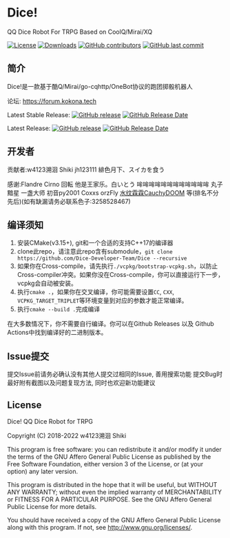 # Dice!
QQ Dice Robot For TRPG Based on CoolQ/Mirai/XQ

[![License](https://img.shields.io/github/license/Dice-Developer-Team/Dice.svg)](http://www.gnu.org/licenses)
[![Downloads](https://img.shields.io/github/downloads/Dice-Developer-Team/dice/total.svg)](https://github.com/Dice-Developer-Team/Dice/releases)
[![GitHub contributors](https://img.shields.io/github/contributors/Dice-Developer-Team/dice.svg)](https://github.com/Dice-Developer-Team/Dice/graphs/contributors)
[![GitHub last commit](https://img.shields.io/github/last-commit/Dice-Developer-Team/dice.svg)](https://github.com/Dice-Developer-Team/Dice/commits)

## 简介

Dice!是一款基于酷Q/Mirai/go-cqhttp/OneBot协议的跑团掷骰机器人

论坛: <https://forum.kokona.tech>

Latest Stable Release: [![GitHub release](https://img.shields.io/github/release/Dice-Developer-Team/dice.svg)](https://github.com/w4123/Dice-Developer-Team/releases) [![GitHub Release Date](https://img.shields.io/github/release-date/Dice-Developer-Team/dice.svg)](https://github.com/Dice-Developer-Team/Dice/releases)

Latest Release: [![GitHub release](https://img.shields.io/github/release-pre/Dice-Developer-Team/dice.svg)](https://github.com/Dice-Developer-Team/Dice/releases) [![GitHub Release Date](https://img.shields.io/github/release-date-pre/Dice-Developer-Team/dice.svg)](https://github.com/Dice-Developer-Team/Dice/releases)

## 开发者

贡献者:w4123溯洄 Shiki jh123111 緋色月下、スイカを食う

感谢:Flandre Cirno 回転 他是王家乐。白いとう 哞哞哞哞哞哞哞哞哞哞哞哞 丸子 黯星 一盏大师 初音py2001 Coxxs orzFly [水纹霖霖CauchyDOOM](https://github.com/Dice-Developer-Team/Dice/commits?author=CauchyDOOM) 等(排名不分先后)(如有缺漏请务必联系色子:3258528467) 

## 编译须知

1. 安装CMake(v3.15+), git和一个合适的支持C++17的编译器
2. clone此repo，请注意此repo含有submodule，```git clone https://github.com/Dice-Developer-Team/Dice --recursive```
3. 如果你在Cross-compile，请先执行```./vcpkg/bootstrap-vcpkg.sh```，以防止Cross-compiler冲突。如果你没在Cross-compile，你可以直接运行下一步，vcpkg会自动被安装。
4. 执行```cmake .```，如果你在交叉编译，你可能需要设置```CC```, ```CXX```, ```VCPKG_TARGET_TRIPLET```等环境变量到对应的参数才能正常编译。
5. 执行```cmake --build .```完成编译

在大多数情况下，你不需要自行编译。你可以在Github Releases 以及 Github Actions中找到编译好的二进制版本。

## Issue提交

提交Issue前请务必确认没有其他人提交过相同的Issue, 善用搜索功能 提交Bug时最好附有截图以及问题复现方法, 同时也欢迎新功能建议

## License

Dice! QQ Dice Robot for TRPG

Copyright (C) 2018-2022 w4123溯洄 Shiki

This program is free software: you can redistribute it and/or modify it under the terms
of the GNU Affero General Public License as published by the Free Software Foundation,
either version 3 of the License, or (at your option) any later version.

This program is distributed in the hope that it will be useful, but WITHOUT ANY WARRANTY;
without even the implied warranty of MERCHANTABILITY or FITNESS FOR A PARTICULAR PURPOSE.
See the GNU Affero General Public License for more details.

You should have received a copy of the GNU Affero General Public License along with this
program. If not, see <http://www.gnu.org/licenses/>.

